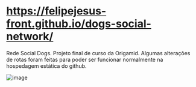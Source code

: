 # https://felipejesus-front.github.io/dogs-social-network/

Rede Social Dogs. Projeto final de curso da Origamid. Algumas alterações de rotas foram feitas para poder ser funcionar normalmente na hospedagem estática do github.

![image](https://user-images.githubusercontent.com/61891985/204677237-0c3530d2-580a-4db0-bfee-8b55706a1e72.png)

